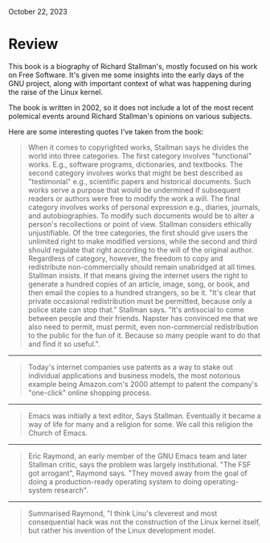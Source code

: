 October 22, 2023

# Review

This book is a biography of Richard Stallman's, mostly focused on his work on
Free Software. It's given me some insights into the early days of the GNU
project, along with important context of what was happening during the raise of
the Linux kernel.

The book is written in 2002, so it does not include a lot of the most recent
polemical events around Richard Stallman's opinions on various subjects.

Here are some interesting quotes I've taken from the book:

> When it comes to copyrighted works, Stallman says he divides the world into
> three categories. The first category involves "functional" works. E.g.,
> software programs, dictionaries, and textbooks. The second category involves
> works that might be best described as "testimonial" e.g., scientific papers and
> historical documents. Such works serve a purpose that would be undermined if
> subsequent readers or authors were free to modify the work a will. The final
> category involves works of personal expression e.g., diaries, journals, and
> autobiographies. To modify such documents would be to alter a person's
> recollections or point of view. Stallman considers ethically unjustifiable. Of
> the tree categories, the first should give users the unlimited right to make
> modified versions, while the second and third should regulate that right
> according to the will of the original author. Regardless of category, however,
> the freedom to copy and redistribute non-commercially should remain unabridged
> at all times. Stallman insists. If that means giving the internet users the
> right to generate a hundred copies of an article, image, song, or book, and
> then email the copies to a hundred strangers, so be it. "It's clear that
> private occasional redistribution must be permitted, because only a police
> state can stop that." Stallman says. "It's antisocial to come between people
> and their friends. Napster has convinced me that we also need to permit, must
> permit, even non-commercial redistribution to the public for the fun of it.
> Because so many people want to do that and find it so useful.".

---

> Today's internet companies use patents as a way to stake out individual
> applications and business models, the most notorious example being Amazon.com's
> 2000 attempt to patent the company's "one-click" online shopping process.

---


> Emacs was initially a text editor, Says Stallman. Eventually it became a way of
> life for many and a religion for some. We call this religion the Church of
> Emacs.

---

> Eric Raymond, an early member of the GNU Emacs team and later Stallman critic,
> says the problem was largely institutional. "The FSF got arrogant", Raymond
> says. "They moved away from the goal of doing a production-ready operating
> system to doing operating-system research".


---

> Summarised Raymond, "I think Linu's cleverest and most consequential hack was
> not the construction of the Linux kernel itself, but rather his invention of
> the Linux development model.
